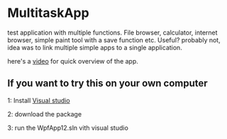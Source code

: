 # MultitaskApp
test application with multiple functions. File browser, calculator, internet browser, simple paint tool with a save function etc. Useful? probably not, idea was to link multiple simple apps to a single application.

here's a [video](https://www.youtube.com/watch?v=f3-vT5_CWiM&feature=youtu.be) for quick overview of the app.
## If you want to try this on your own computer
1: Install [Visual studio](https://visualstudio.microsoft.com/)

2: download the package

3: run the WpfApp12.sln vith visual studio
